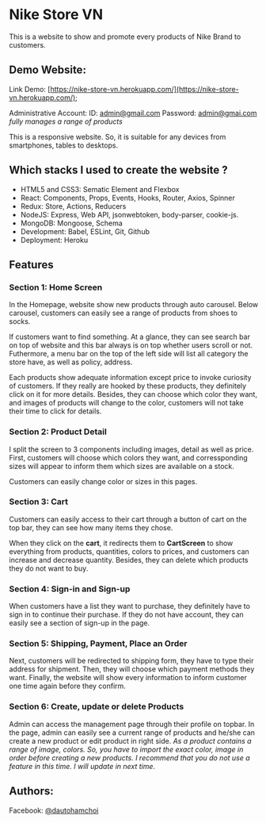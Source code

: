 # Nike Store VN
This is a website to show and promote every products of Nike Brand to customers.

## Demo Website:
Link Demo: [https://nike-store-vn.herokuapp.com/](https://nike-store-vn.herokuapp.com/);

Administrative Account:
ID: admin@gmail.com 
Password: admin@gmai.com
*fully manages a range of products*

This is a responsive website. So, it is suitable for any devices from smartphones, tables to desktops. 

## Which stacks I used to create the website ?
- HTML5 and CSS3: Sematic Element and Flexbox
- React: Components, Props, Events, Hooks, Router, Axios, Spinner
- Redux: Store, Actions, Reducers
- NodeJS: Express, Web API, jsonwebtoken, body-parser, cookie-js.
- MongoDB: Mongoose, Schema
- Development: Babel, ESLint, Git, Github
- Deployment: Heroku

## Features
### Section 1: Home Screen
In the Homepage, website show new products through auto carousel. Below carousel, customers can easily see a range of products from shoes to socks.

If customers want to find something. At a glance, they can see search bar on top of website and this bar always is on top whether users scroll or not. Futhermore, a menu bar on the top of the left side will list all category the store have, as well as policy, address.

Each products show adequate information except price to invoke curiosity of customers. If they really are hooked by these products, they definitely click on it for more details. Besides, they can choose which color they want, and images of products will change to the color, customers will not take their time to click for details.

### Section 2: Product Detail
I split the screen to 3 components including images, detail as well as price. First, customers will choose which colors they want, and corressponding sizes will appear to inform them which sizes are available on a stock.

Customers can easily change color or sizes in this pages. 

### Section 3: Cart
Customers can easily access to their cart through a button of cart on the top bar, they can see how many items they chose.

When they click on the **cart**, it redirects them to **CartScreen** to show everything from products, quantities, colors to prices, and customers can increase and decrease quantity. Besides, they can delete which products they do not want to buy.

### Section 4: Sign-in and Sign-up
When customers have a list they want to purchase, they definitely have to sign in to continue their purchase. If they do not have account, they can easily see a section of sign-up in the page.

### Section 5: Shipping, Payment, Place an Order
Next, customers will be redirected to shipping form, they have to type their address for shipment.
Then, they will choose which payment methods they want.
Finally, the website will show every information to inform customer one time again before they confirm.

### Section 6: Create, update or delete Products
Admin can access the management page through their profile on topbar. In the page, admin can easily see a current range of products and he/she can create a new product or edit product in right side.
*As a product contains a range of image, colors. So, you have to import the exact color, image in order before creating a new products. I recommend that you do not use a feature in this time. I will update in next time*.

## Authors:
Facebook: [@dautohamchoi](https://www.facebook.com/dautohamchoi)

